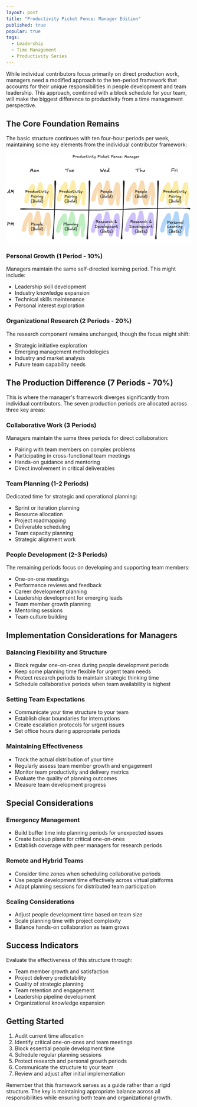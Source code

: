 ```yaml
---
layout: post
title: "Productivity Picket Fence: Manager Edition"
published: true
popular: true
tags:
  - Leadership
  - Time Management
  - Productivity Series
---
```

While individual contributors focus primarily on direct production work, managers need a modified approach to the ten-period framework that accounts for their unique responsibilities in people development and team leadership. This approach, combined with a block schedule for your team, will make the biggest difference
to productivity from a time management perspective.

## The Core Foundation Remains

The basic structure continues with ten four-hour periods per week, maintaining some key elements from the individual contributor framework:

![Picture of Productivity Picket Fence for Managers](../images/ppf-mgr.png "Productivity Picket Fence for Managers")

### Personal Growth (1 Period - 10%)
Managers maintain the same self-directed learning period. This might include:
- Leadership skill development
- Industry knowledge expansion
- Technical skills maintenance
- Personal interest exploration

### Organizational Research (2 Periods - 20%)
The research component remains unchanged, though the focus might shift:
- Strategic initiative exploration
- Emerging management methodologies
- Industry and market analysis
- Future team capability needs

## The Production Difference (7 Periods - 70%)

This is where the manager's framework diverges significantly from individual contributors. The seven production periods are allocated across three key areas:

### Collaborative Work (3 Periods)
Managers maintain the same three periods for direct collaboration:
- Pairing with team members on complex problems
- Participating in cross-functional team meetings
- Hands-on guidance and mentoring
- Direct involvement in critical deliverables

### Team Planning (1-2 Periods)
Dedicated time for strategic and operational planning:
- Sprint or iteration planning
- Resource allocation
- Project roadmapping
- Deliverable scheduling
- Team capacity planning
- Strategic alignment work

### People Development (2-3 Periods)
The remaining periods focus on developing and supporting team members:
- One-on-one meetings
- Performance reviews and feedback
- Career development planning
- Leadership development for emerging leads
- Team member growth planning
- Mentoring sessions
- Team culture building

## Implementation Considerations for Managers

### Balancing Flexibility and Structure
- Block regular one-on-ones during people development periods
- Keep some planning time flexible for urgent team needs
- Protect research periods to maintain strategic thinking time
- Schedule collaborative periods when team availability is highest

### Setting Team Expectations
- Communicate your time structure to your team
- Establish clear boundaries for interruptions
- Create escalation protocols for urgent issues
- Set office hours during appropriate periods

### Maintaining Effectiveness
- Track the actual distribution of your time
- Regularly assess team member growth and engagement
- Monitor team productivity and delivery metrics
- Evaluate the quality of planning outcomes
- Measure team development progress

## Special Considerations

### Emergency Management
- Build buffer time into planning periods for unexpected issues
- Create backup plans for critical one-on-ones
- Establish coverage with peer managers for research periods

### Remote and Hybrid Teams
- Consider time zones when scheduling collaborative periods
- Use people development time effectively across virtual platforms
- Adapt planning sessions for distributed team participation

### Scaling Considerations
- Adjust people development time based on team size
- Scale planning time with project complexity
- Balance hands-on collaboration as team grows

## Success Indicators

Evaluate the effectiveness of this structure through:
- Team member growth and satisfaction
- Project delivery predictability
- Quality of strategic planning
- Team retention and engagement
- Leadership pipeline development
- Organizational knowledge expansion

## Getting Started

1. Audit current time allocation
2. Identify critical one-on-ones and team meetings
3. Block essential people development time
4. Schedule regular planning sessions
5. Protect research and personal growth periods
6. Communicate the structure to your team
7. Review and adjust after initial implementation

Remember that this framework serves as a guide rather than a rigid structure. The key is maintaining appropriate balance across all responsibilities while ensuring both team and organizational growth.

